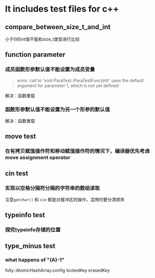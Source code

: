# It includes test files for c++

## compare_between_size_t_and_int
小于0的int值不能和size_t类型进行比较  

## function parameter
### 成员函数形参默认值不能设置为成员变量
> error: call to 'void ParaTest::ParaTestFunc(int)' uses the default argument for parameter 1, which is not yet defined  

解决：函数重载

### 函数形参默认值不能设置为另一个形参的默认值
解决：函数重载  

## move test
###  在有拷贝赋值操作符和移动赋值操作符的情况下，编译器优先考虑move assignment operator

## cin test
### 实现以空格分隔符分隔的字符串的数组读取 
注意`getchar()` 和 `cin` 都是对缓冲区的操作，混用时要分清顺序  

## typeinfo test
### 探究typeinfo存储的位置

## type_minus test
### what happens of "(A)-1" 
folly::AtomicHashArray.config lockedKey erasedKey  


